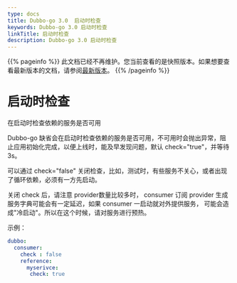 ```yaml
---
type: docs
title: Dubbo-go 3.0  启动时检查
keywords: Dubbo-go 3.0 启动时检查
linkTitle: 启动时检查
description: Dubbo-go 3.0 启动时检查
---
```


{{% pageinfo %}} 此文档已经不再维护。您当前查看的是快照版本。如果想要查看最新版本的文档，请参阅[最新版本](/zh-cn/docs3-v2/golang-sdk/tutorial/governance/health/start-check/)。
{{% /pageinfo %}}

# 启动时检查

在启动时检查依赖的服务是否可用

Dubbo-go 缺省会在启动时检查依赖的服务是否可用，不可用时会抛出异常，阻止应用初始化完成，以便上线时，能及早发现问题，默认 check="true"，并等待3s。

可以通过 check="false" 关闭检查，比如，测试时，有些服务不关心，或者出现了循环依赖，必须有一方先启动。

关闭 check 后，请注意 provider数量比较多时， consumer 订阅 provider 生成服务字典可能会有一定延迟，如果 consumer 一启动就对外提供服务，
可能会造成"冷启动"。所以在这个时候，请对服务进行预热。

示例：

```yaml
dubbo:
  consumer:
    check : false
    reference: 
      myserivce:
       check: true 
```


